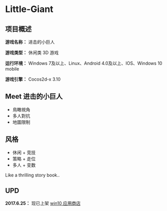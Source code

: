 # Little-Giant

## 项目概述

**游戏名称：** 进击的小巨人

**游戏类型：** 休闲类 3D 游戏

**运行环境：** Windows 7及以上、Linux、Android 4.0及以上、IOS、Windows 10 mobile

**游戏引擎：** Cocos2d-x 3.10



## Meet 进击的小巨人

- 鳥瞰視角
- 多人對抗
- 地圖限制



## 风格

- 休闲 + 竞技
- 策略 + 走位
- 多人 + 变数

Like a thrilling story book..



## UPD

**2017.6.25：** 现已上架 [win10 应用商店](https://www.microsoft.com/zh-cn/store/p/little-giant/9mtfsl31dhlz?rtc=1)
